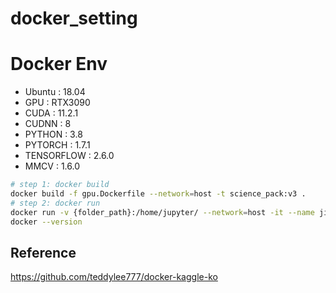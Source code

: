 # docker_setting

# Docker Env
- Ubuntu : 18.04
- GPU : RTX3090 
- CUDA : 11.2.1 
- CUDNN : 8
- PYTHON : 3.8
- PYTORCH : 1.7.1
- TENSORFLOW : 2.6.0
- MMCV : 1.6.0


```bash
# step 1: docker build
docker build -f gpu.Dockerfile --network=host -t science_pack:v3 .
# step 2: docker run
docker run -v {folder_path}:/home/jupyter/ --network=host -it --name jiwon science_pack:v4
docker --version
```

## Reference 
https://github.com/teddylee777/docker-kaggle-ko
